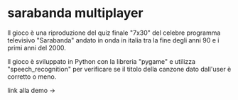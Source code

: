 # sarabanda multiplayer

Il gioco è una riproduzione del quiz finale "7x30" del celebre programma televisivo "Sarabanda" andato in onda in italia  tra la fine degli anni 90 e i primi anni del  2000. 

Il gioco è sviluppato in Python con la libreria "pygame" e utilizza "speech_recognition" per verificare se il titolo della canzone dato dall'user è corretto o meno.

link alla demo ->
